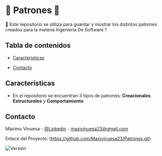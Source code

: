# 🤖 Patrones 🤖

🏫
Este repositorio se utiliza para guardar y mostrar los distintos patrones creados para la materia Ingenieria De Software 1




## Tabla de contenidos

- [Caracteristicas](#caracteristicas)

- [Contacto](#contacto)


## Caracteristicas
- En el repositorio se encuentran 3 tipos de patrones: 
**Creacionales**
**Estructurales**
y **Comportamiento**



## Contacto

Máximo Vinuesa - [@Linkedin](https://www.linkedin.com/in/maximo-vinuesa/) - maxivinuesa23@gmail.com

Enlace del Proyecto: (https://github.com/Maxivinuesa23/Patrones.git)


![Versión](https://img.shields.io/badge/version-1.0.0-blue.svg)
